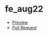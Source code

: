 # fe_aug22
- [Preview](https://vladosik1337.github.io/fe_aug22/)
- [Pull Request](https://github.com/vladosik1337/fe_aug22/pull/1/files)
